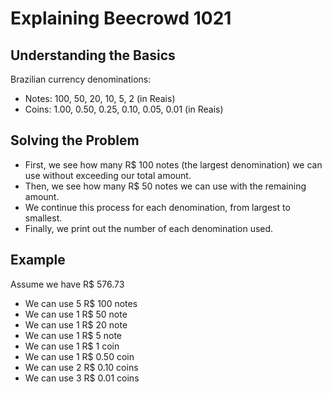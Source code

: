 # Explaining Beecrowd 1021

## Understanding the Basics

Brazilian currency denominations:
- Notes: 100, 50, 20, 10, 5, 2 (in Reais)
- Coins: 1.00, 0.50, 0.25, 0.10, 0.05, 0.01 (in Reais)

## Solving the Problem

- First, we see how many R$ 100 notes (the largest denomination) we can use without exceeding our total amount.
- Then, we see how many R$ 50 notes we can use with the remaining amount.
- We continue this process for each denomination, from largest to smallest.
- Finally, we print out the number of each denomination used.

## Example

Assume we have R$ 576.73
- We can use 5 R$ 100 notes
- We can use 1 R$ 50 note
- We can use 1 R$ 20 note
- We can use 1 R$ 5 note
- We can use 1 R$ 1 coin
- We can use 1 R$ 0.50 coin
- We can use 2 R$ 0.10 coins
- We can use 3 R$ 0.01 coins